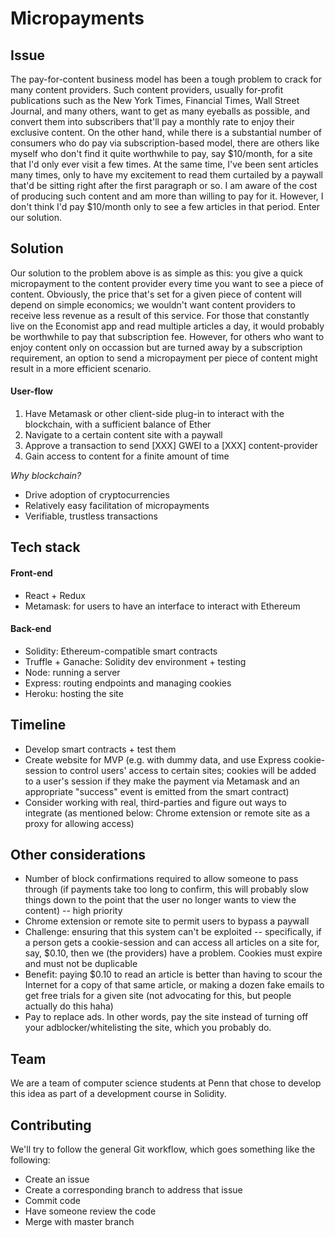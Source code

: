 # Micropayments
## Issue
The pay-for-content business model has been a tough problem to crack for many content providers. Such content providers, usually for-profit publications such as the New York Times, Financial Times, Wall Street Journal, and many others, want to get as many eyeballs as possible, and convert them into subscribers that'll pay a monthly rate to enjoy their exclusive content. On the other hand, while there is a substantial number of consumers who do pay via subscription-based model, there are others like myself who don't find it quite worthwhile to pay, say $10/month, for a site that I'd only ever visit a few times. At the same time, I've been sent articles many times, only to have my excitement to read them curtailed by a paywall that'd be sitting right after the first paragraph or so. I am aware of the cost of producing such content and am more than willing to pay for it. However, I don't think I'd pay $10/month only to see a few articles in that period. Enter our solution.

## Solution
Our solution to the problem above is as simple as this: you give a quick micropayment to the content provider every time you want to see a piece of content. Obviously, the price that's set for a given piece of content will depend on simple economics; we wouldn't want content providers to receive less revenue as a result of this service. For those that constantly live on the Economist app and read multiple articles a day, it would probably be worthwhile to pay that subscription fee. However, for others who want to enjoy content only on occassion but are turned away by a subscription requirement, an option to send a micropayment per piece of content might result in a more efficient scenario. 

#### User-flow
1. Have Metamask or other client-side plug-in to interact with the blockchain, with a sufficient balance of Ether
2. Navigate to a certain content site with a paywall
3. Approve a transaction to send [XXX] GWEI to a [XXX] content-provider
4. Gain access to content for a finite amount of time

*Why blockchain?*
* Drive adoption of cryptocurrencies
* Relatively easy facilitation of micropayments
* Verifiable, trustless transactions

## Tech stack
#### Front-end
* React + Redux
* Metamask: for users to have an interface to interact with Ethereum

#### Back-end
* Solidity: Ethereum-compatible smart contracts
* Truffle + Ganache: Solidity dev environment + testing
* Node: running a server
* Express: routing endpoints and managing cookies
* Heroku: hosting the site

## Timeline
* Develop smart contracts + test them
* Create website for MVP (e.g. with dummy data, and use Express cookie-session to control users' access to certain sites; cookies will be added to a user's session if they make the payment via Metamask and an appropriate "success" event is emitted from the smart contract)
* Consider working with real, third-parties and figure out ways to integrate (as mentioned below: Chrome extension or remote site as a proxy for allowing access)

## Other considerations
* Number of block confirmations required to allow someone to pass through (if payments take too long to confirm, this will probably slow things down to the point that the user no longer wants to view the content) -- high priority
* Chrome extension or remote site to permit users to bypass a paywall
* Challenge: ensuring that this system can't be exploited -- specifically, if a person gets a cookie-session and can access all articles on a site for, say, $0.10, then we (the providers) have a problem. Cookies must expire and must not be duplicable
* Benefit: paying $0.10 to read an article is better than having to scour the Internet for a copy of that same article, or making a dozen fake emails to get free trials for a given site (not advocating for this, but people actually do this haha)
* Pay to replace ads. In other words, pay the site instead of turning off your adblocker/whitelisting the site, which you probably do.

## Team
We are a team of computer science students at Penn that chose to develop this idea as part of a development course in Solidity.

## Contributing
We'll try to follow the general Git workflow, which goes something like the following:
* Create an issue
* Create a corresponding branch to address that issue
* Commit code
* Have someone review the code
* Merge with master branch